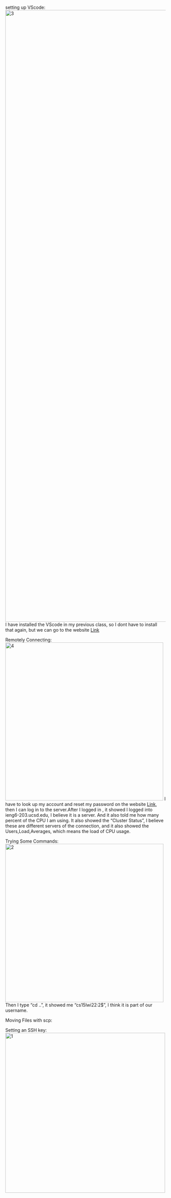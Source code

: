 
setting up VScode:
<img width="1920" alt="3" src="https://user-images.githubusercontent.com/92092627/149395772-85110b67-1372-4489-ae4b-7ebb4317c155.png">
I have installed the VScode in my previous class, so I dont have to install that again, but we can go to the website [Link](https://code.visualstudio.com/)

Remotely Connecting:
<img width="496" alt="4" src="https://user-images.githubusercontent.com/92092627/149397446-4ead17ca-0a8e-4c7d-9831-82e21e73df93.png">
I have to look up my account and reset my password on the website [Link](https://sdacs.ucsd.edu/~icc/index.php), then I can log in to the server.After I logged in , it showed I logged into ieng6-203.ucsd.edu, I believe it is a server. And it also told me how many percent of the CPU I am using. It also showed the “Cluster Status”, I believe these are different servers of the connection, and it also showed the Users,Load,Averages, which means the load of CPU usage.

Trying Some Commands:
<img width="497" alt="2" src="https://user-images.githubusercontent.com/92092627/149397180-1123efab-6652-4a87-8cf7-ae939a0bce23.png">
Then I type “cd ..”, it showed me “cs15lwi22:2$”, I think it is part of our username.

Moving Files with scp:

Setting an SSH key:
<img width="502" alt="1" src="https://user-images.githubusercontent.com/92092627/149394178-968689d2-6da6-4c95-b8b7-974cea1a675b.png">
